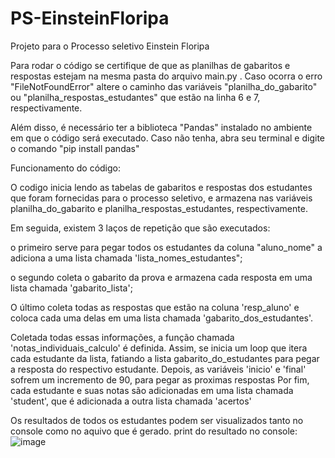 # PS-EinsteinFloripa

Projeto para o Processo seletivo Einstein Floripa

Para rodar o código se certifique de que as planilhas de gabaritos e respostas estejam na mesma pasta do arquivo main.py .
Caso ocorra o erro "FileNotFoundError" altere o caminho das variáveis "planilha_do_gabarito" ou "planilha_respostas_estudantes" que estão na linha 6 e 7, respectivamente.

Além disso, é necessário ter a biblioteca "Pandas" instalado no ambiente em que o código será executado.
Caso não tenha, abra seu terminal e digite o comando "pip install pandas"

Funcionamento do código:

O codigo inicia lendo as tabelas de gabaritos e respostas dos estudantes que foram fornecidas para o processo seletivo, e armazena nas variáveis planilha_do_gabarito e planilha_respostas_estudantes, respectivamente.

Em seguida, existem 3 laços de repetição que são executados:

o primeiro serve para pegar todos os estudantes da coluna "aluno_nome" a adiciona a uma lista chamada 'lista_nomes_estudantes";

o segundo coleta o gabarito da prova e armazena cada resposta em uma lista chamada 'gabarito_lista';

O último coleta todas as respostas que estão na coluna 'resp_aluno' e coloca cada uma delas em uma lista chamada 'gabarito_dos_estudantes'.

Coletada todas essas informações, a função chamada 'notas_individuais_calculo' é definida.
Assim, se inicia um loop que itera cada estudante da lista, fatiando a lista gabarito_do_estudantes para pegar a resposta do respectivo estudante.
Depois, as variáveis 'inicio' e 'final' sofrem um incremento de 90, para pegar as proximas respostas
Por fim, cada estudante e suas notas são adicionadas em uma lista chamada 'student', que é adicionada a outra lista chamada 'acertos'

Os resultados de todos os estudantes podem ser visualizados tanto no console como no aquivo que é gerado.
print do resultado no console:
![image](https://github.com/grodrigues04/PS-EinsteinFloripa/assets/86443574/67a4b2c6-53eb-455e-8d02-2a219a9654d8)


